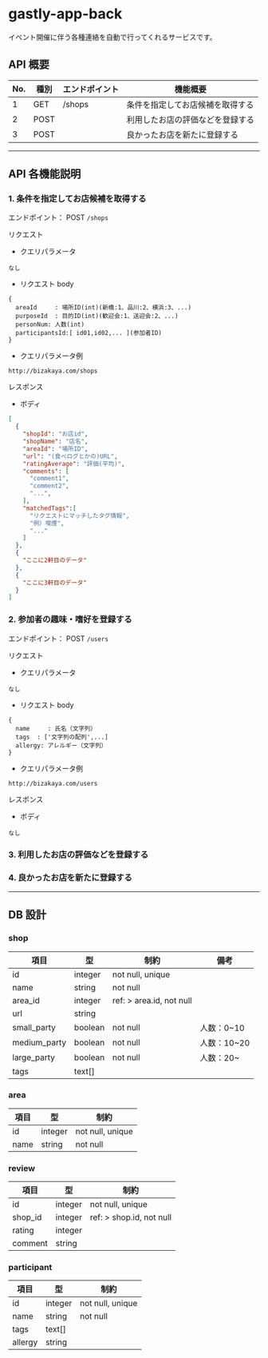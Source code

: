 # gastly-app-back

イベント開催に伴う各種連絡を自動で行ってくれるサービスです。

## API 概要

| No. | 種別 | エンドポイント | 機能概要                         |
| --- | ---- | -------------- | -------------------------------- |
| 1   | GET  | /shops         | 条件を指定してお店候補を取得する |
| 2   | POST |                | 利用したお店の評価などを登録する |
| 3   | POST |                | 良かったお店を新たに登録する     |

---

## API 各機能説明

### 1. 条件を指定してお店候補を取得する

エンドポイント：
POST `/shops`

リクエスト

-   クエリパラメータ

```
なし
```

-   リクエスト body

```
{
  areaId     : 場所ID(int)(新橋:1、品川:2、横浜:3、...)
  purposeId  : 目的ID(int)(歓迎会:1、送迎会:2、...)
  personNum: 人数(int)
  participantsId:[ id01,id02,... ](参加者ID)
}

```

-   クエリパラメータ例

```
http://bizakaya.com/shops
```

レスポンス

-   ボディ

```json
[
  {
    "shopId": "お店id",
    "shopName": "店名",
    "areaId": "場所ID",
    "url": "(食べログとかの)URL",
    "ratingAverage": "評価(平均)",
    "comments": [
      "comment1",
      "comment2",
      "...",
    ],
    "matchedTags":[
      "リクエストにマッチしたタグ情報",
      "例）喫煙",
      "..."
    ]
  },
  {
    "ここに2軒目のデータ"
  },
  {
    "ここに3軒目のデータ"
  }
]
```

### 2. 参加者の趣味・嗜好を登録する

エンドポイント：
POST `/users`

リクエスト

-   クエリパラメータ

```
なし
```

-   リクエスト body

```
{
  name     : 氏名（文字列）
  tags  : ['文字列の配列',...]
  allergy: アレルギー（文字列）
}

```

-   クエリパラメータ例

```
http://bizakaya.com/users
```

レスポンス

-   ボディ

```
なし
```

### 3. 利用したお店の評価などを登録する

### 4. 良かったお店を新たに登録する

---

## DB 設計

### shop

| 項目         | 型      | 制約                     | 備考        |
| ------------ | ------- | ------------------------ | ----------- |
| id           | integer | not null, unique         |             |
| name         | string  | not null                 |             |
| area_id      | integer | ref: > area.id, not null |             |
| url          | string  |                          |             |
| small_party  | boolean | not null                 | 人数：0~10  |
| medium_party | boolean | not null                 | 人数：10~20 |
| large_party  | boolean | not null                 | 人数：20~   |
| tags         | text[]  |                          |             |

### area

| 項目 | 型      | 制約             |
| ---- | ------- | ---------------- |
| id   | integer | not null, unique |
| name | string  | not null         |

### review

| 項目    | 型      | 制約                     |
| ------- | ------- | ------------------------ |
| id      | integer | not null, unique         |
| shop_id | integer | ref: > shop.id, not null |
| rating  | integer |                          |
| comment | string  |                          |

### participant

| 項目 | 型      | 制約             |
| ---- | ------- | ---------------- |
| id   | integer | not null, unique |
| name | string  | not null         |
| tags | text[]  |                  |
| allergy | string  |                  |

